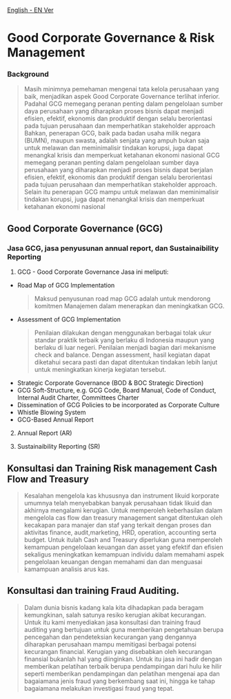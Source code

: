 [English - EN Ver](/GCG-RM-EN.md)
# Good Corporate Governance & Risk Management
### Background
> Masih minimnya pemehaman mengenai tata kelola perusahaan yang baik, menjadikan aspek Good Corporate Governance terlihat inferior. Padahal GCG memegang peranan penting dalam pengelolaan sumber daya perusahaan yang diharapkan proses bisnis dapat menjadi efisien, efektif, ekonomis dan produktif dengan selalu berorientasi pada tujuan perusahaan dan memperhatikan stakeholder approach
> Bahkan, penerapan GCG, baik pada badan usaha milik negara (BUMN), maupun swasta, adalah senjata yang ampuh bukan saja untuk melawan dan meminimalisir tindakan korupsi, juga dapat menangkal krisis dan memperkuat ketahanan ekonomi nasional
> GCG memegang peranan penting dalam pengelolaan sumber daya perusahaan yang diharapkan menjadi proses bisnis dapat berjalan efisien, efektif, ekonomis dan produktif dengan selalu berorientasi pada tujuan perusahaan dan memperhatikan stakeholder approach. Selain itu penerapan GCG mampu untuk melawan dan meminimalisir tindakan korupsi, juga dapat menangkal krisis dan memperkuat ketahanan ekonomi nasional

## Good Corporate Governance (GCG)
### Jasa GCG, jasa penyusunan annual report, dan Sustainaibility Reporting
1. GCG - Good Corporate Governance
Jasa ini meliputi:
- Road Map of GCG Implementation
    > Maksud penyusunan road map GCG adalah untuk mendorong komitmen Manajemen dalam menerapkan dan meningkatkan GCG.
- Assessment of GCG Implementation
    > Penilaian dilakukan dengan menggunakan berbagai tolak ukur standar praktik terbaik yang berlaku di Indonesia maupun yang berlaku di luar negeri. Penilaian menjadi bagian dari mekanisme check and balance. Dengan assessment, hasil kegiatan dapat diketahui secara pasti dan dapat ditentukan tindakan lebih lanjut untuk meningkatkan kinerja kegiatan tersebut.
- Strategic Corporate Governance (BOD & BOC Strategic Direction)
- GCG Soft-Structure, e.g. GCG Code, Board Manual, Code of Conduct, Internal Audit Charter, Committees Charter
- Dissemination of GCG Policies to be incorporated as Corporate Culture
- Whistle Blowing System
- GCG-Based Annual Report
2. Annual Report (AR)
> 
3. Sustainaibility Reporting (SR)
> 

## Konsultasi dan Training Risk management Cash Flow and Treasury
> Kesalahan mengelola kas khususnya dan instrument likuid korporate umumnya telah menyebabkan banyak perusahaan tidak likuid dan akhirnya mengalami kerugian.
> Untuk memperoleh keberhasilan dalam mengelola cas flow dan treasury management sangat ditentukan oleh kecakapan para manajer dan staf yang terkait dengan proses dan aktivitas finance, audit,marketing, HRD, operation, accounting serta budget. 
> Untuk itulah Cash and Treasury diperlukan guna memperoleh kemampuan pengelolaan keuangan dan asset yang efektif dan efisien sekaligus meningkatkan kemampuan individu dalam memahami aspek pengelolaan keuangan dengan memahami dan dan menguasai kamampuan analisis arus kas. 
## Konsultasi dan training Fraud Auditing.
> Dalam dunia bisnis kadang kala kita dihadapkan pada beragam kemungkinan, salah satunya resiko kerugian akibat kecurangan. Untuk itu kami menyediakan jasa konsultasi dan training fraud auditing yang bertujuan untuk guna memberikan pengetahuan berupa pencegahan dan pendeteksian kecurangan yang dengannya diharapkan perusahaan mampu memitigasi berbagai potensi kecurangan financial. 
> Kerugian yang disebabkan oleh kecurangan finansial bukanlah hal yang diinginkan. Untuk itu jasa ini hadir dengan memberikan pelatihan terbaik berupa pendampingan dari hulu ke hilir seperti memberikan pendampingan dan pelatihan mengenai apa dan bagaiamana jenis fraud yang berkembang saat ini, hingga ke tahap bagaiamana melakukan investigasi fraud yang tepat.

